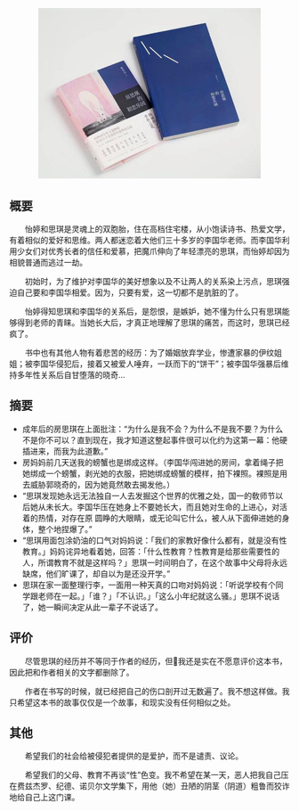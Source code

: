
<p align="center">
<img src="./source/房思琪的初恋乐园.jpeg" alt="《房思琪的初恋乐园》" width="400"/>


## 概要
&#8195;&#8195;怡婷和思琪是灵魂上的双胞胎，住在高档住宅楼，从小饱读诗书、热爱文学，有着相似的爱好和思维。两人都迷恋着大他们三十多岁的李国华老师。而李国华利用少女们对优秀长者的信任和爱慕，把魔爪伸向了年轻漂亮的思琪，而怡婷却因为相貌普通而逃过一劫。

&#8195;&#8195;初始时，为了维护对李国华的美好想象以及不让两人的关系染上污点，思琪强迫自己要和李国华相爱。因为，只要有爱，这一切都不是肮脏的了。

&#8195;&#8195;怡婷得知思琪和李国华的关系后，是怨恨，是嫉妒，她不懂为什么只有思琪能够得到老师的青睐。当她长大后，才真正地理解了思琪的痛苦，而这时，思琪已经疯了。

&#8195;&#8195;书中也有其他人物有着悲苦的经历：为了婚姻放弃学业，惨遭家暴的伊纹姐姐；被李国华侵犯后，接着又被爱人唾弃，一跃而下的“饼干”；被李国华强暴后维持多年性关系后自甘堕落的晓奇...

## 摘要
- 成年后的房思琪在上面批注：“为什么是我不会？为什么不是我不要？为什么不是你不可以？直到现在，我才知道这整起事件很可以化约为这第一幕：他硬插进来，而我为此道歉。”
- 房妈妈前几天送我的螃蟹也是绑成这样。（李国华闯进她的房间，拿着绳子把她绑成一个螃蟹，剥光她的衣服，把她绑成螃蟹的模样，拍下裸照。裸照是用去威胁郭晓奇的，因为她竟然敢去揭发他。）
- “思琪发现她永远无法独自一人去发掘这个世界的优雅之处，国一的敎师节以后她从未长大。李国华压在她身上不要她长大，而且她对生命的上进心，对活着的热情，对存在原 圆睁的大眼睛，或无论叫它什么，被人从下面伸进她的身体，整个地捏爆了。”
- “思琪用面包涂奶油的口气对妈妈说：「我们的家教好像什么都有，就是没有性教育。」妈妈诧异地看着她，回答：「什么性教育？性教育是给那些需要性的人，所谓教育不就是这样吗？」思琪一时间明白了，在这个故事中父母将永远缺席，他们旷课了，却自以为是还没开学。” 
- 思琪在家一面整理行李，一面用一种天真的口吻对妈妈说：「听说学校有个同学跟老师在一起。」「谁？」「不认识。」「这么小年纪就这么骚。」思琪不说话了，她一瞬间决定从此一辈子不说话了。


<!-- ## 作者
<p align="center">
<img src="./img/林奕含.jpeg" alt="《林奕含" width="400"/>

作者出生医学世家，从小热爱文学、阅读、写作，曾是台南唯一一个在升大学测验中获得满分的学生。年少是遭其师长性侵，罹患抑郁，需定期到精神医院接受治疗，曾三次自杀未遂。26岁，上吊身亡。

## 评价
我实在不愿意评价这本书，因为我只希望这本书的故事仅仅是一个故事，和现实没有任何相似之处。

<p align="center">
<img src="./img/林奕含_wiki_1.png" alt="From W
iki" width="600"/>

书中思琪的父母描写次数屈指可数。在事情发生之后，聪明的思琪曾试探着求助于父母，只是母亲的一句“性教育是给那些需要性的人”，让扑腾的思琪沉溺在黑暗中。最后，只能寄希望于和李国华的感情是书中描述的爱。 -->

## 评价
&#8195;&#8195;尽管思琪的经历并不等同于作者的经历，但我还是实在不愿意评价这本书，因此把和作者相关的文字都删除了。

&#8195;&#8195;作者在书写的时候，就已经把自己的伤口剖开过无数遍了。我不想这样做。我只希望这本书的故事仅仅是一个故事，和现实没有任何相似之处。

## 其他
&#8195;&#8195;希望我们的社会给被侵犯者提供的是爱护，而不是谴责、议论。

&#8195;&#8195;希望我们的父母、教育不再谈“性”色变。我不希望在某一天，恶人把我自己压在费兹杰罗、纪德、诺贝尔文学集下，用他（她）丑陋的阴茎（阴道）粗鲁而狡诈地给自己上这门课。